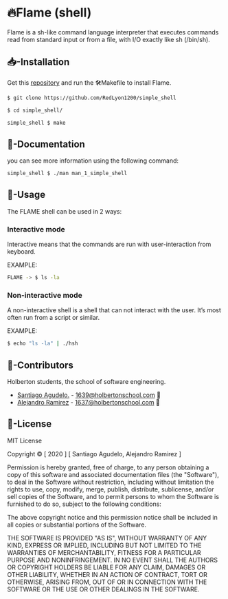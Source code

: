 # 🔥Flame (shell)

Flame is a sh-like command language interpreter that executes commands read from standard input or from a file, with I/O exactly like sh (/bin/sh).

## 📥-Installation

Get this [repository](https://github.com/RedLyon1200/simple_shell) and run the 🛠️Makefile to install Flame.


```bash
$ git clone https://github.com/RedLyon1200/simple_shell

$ cd simple_shell/

simple_shell $ make
```
## 📑-Documentation

you can see more information using the following command:

```bash
simple_shell $ ./man man_1_simple_shell
```

## 🔦-Usage

The FLAME shell can be used in 2 ways:

### Interactive mode

Interactive means that the commands are run with user-interaction from keyboard.

EXAMPLE:
```bash
FLAME -> $ ls -la
```

### Non-interactive mode

A non-interactive shell is a shell that can not interact with the user.  It’s  most  often  run
from a script or similar.

EXAMPLE:
```bash
$ echo "ls -la" | ./hsh
```





## 🧑-Contributors
Holberton students, the school of software engineering.

- [Santiago Agudelo.](https://github.com/RedLyon1200) - 1639@holbertonschool.com 📨
- [Alejandro Ramirez](https://github.com/FatChicken277) - 1637@holbertonschool.com 📨


## 📜-License

MIT License

Copyright ©️ [ 2020 ] [ Santiago Agudelo, Alejandro Ramirez ]

Permission is hereby granted, free of charge, to any person obtaining a copy
of this software and associated documentation files (the "Software"), to deal
in the Software without restriction, including without limitation the rights
to use, copy, modify, merge, publish, distribute, sublicense, and/or sell
copies of the Software, and to permit persons to whom the Software is
furnished to do so, subject to the following conditions:

The above copyright notice and this permission notice shall be included in all
copies or substantial portions of the Software.

THE SOFTWARE IS PROVIDED "AS IS", WITHOUT WARRANTY OF ANY KIND, EXPRESS OR
IMPLIED, INCLUDING BUT NOT LIMITED TO THE WARRANTIES OF MERCHANTABILITY,
FITNESS FOR A PARTICULAR PURPOSE AND NONINFRINGEMENT. IN NO EVENT SHALL THE
AUTHORS OR COPYRIGHT HOLDERS BE LIABLE FOR ANY CLAIM, DAMAGES OR OTHER
LIABILITY, WHETHER IN AN ACTION OF CONTRACT, TORT OR OTHERWISE, ARISING FROM,
OUT OF OR IN CONNECTION WITH THE SOFTWARE OR THE USE OR OTHER DEALINGS IN THE
SOFTWARE.
